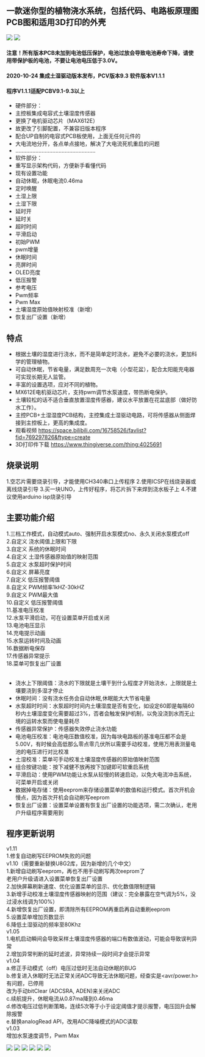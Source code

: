 ## 一款迷你型的植物浇水系统，包括代码、电路板原理图PCB图和适用3D打印的外壳
![](https://github.com/jie326513988/Arduino-Water-the-plants/blob/master/picture/v9.2-001.png)
![](https://github.com/jie326513988/Arduino-Water-the-plants/blob/master/picture/v9.1%2B%20(6).jpg)
#### 注意！所有版本PCB未加到电池低压保护，电池过放会导致电池寿命下降，请使用带保护板的电池，不要让电池电压低于3.0V。
#### 2020-10-24 集成土湿驱动版本发布，PCV版本9.3 软件版本V1.1.1
#### 程序V1.1.1适配PCBV9.1-9.3以上
*  硬件部分：
*  主控板集成电容式土壤湿度传感器
*  更换了电机驱动芯片（MAX612E）
*  故更改了引脚配置，不兼容旧版本程序
*  配合UP自制的电容式PCB板使用，上面无任何元件的
*  大电流地分开，各点单点接地，解决了大电流死机重启的问题
*  ....................................................
*  软件部分：
*  重写显示架构代码，方便新手看懂代码
*  现有设置功能
*  自动休眠，休眠电流0.46ma
*  定时唤醒
*  土湿上限
*  土湿下限
*  延时开
*  延时关
*  超时时间
*  平滑启动
*  初始PWM
*  pwm增量
*  休眠时间
*  亮屏时间
*  OLED亮度
*  低压报警
*  参考电压
*  Pwm频率
*  Pwm Max
*  土壤湿度原始值映射校准（新增）
*  恢复出厂设置（新增）

## 特点
* 根据土壤的湿度进行浇水，而不是简单定时浇水，避免不必要的浇水，更加科学的管理植物。
* 可自动休眠，节省电量，满足数周充一次电（小型花盆），配合太阳能充电器可实现长期无人监管。
* 丰富的设置选项，应对不同的植物。
* MX612E电机驱动芯片，支持pwm调节水泵速度，带热断电保护。
* 土壤较松的话不适合垂直放置湿度传感器，建议水平放置在花盆底部（做好防水工作）。
* 主控PCB+土湿湿度PCB结构，主控集成土湿驱动电路，可将传感器从侧面焊接到主控板上，更高的集成度。
* 观看视频 https://space.bilibili.com/16758526/favlist?fid=769297826&ftype=create
* 3D打印件下载 https://www.thingiverse.com/thing:4025691
## 烧录说明
1.空芯片需要烧录引导，才能使用CH340串口上传程序
2.使用ICSP在线烧录器或离线烧录引导
3.买一块UNO，上传好程序，将芯片拆下来焊到浇水板子上
4.不建议使用arduino isp烧录引导

## 主要功能介绍<br>
1.三档工作模式，自动模式auto、强制开启水泵模式no、永久关闭水泵模式off<br>
2.自定义 浇水阈值上限和下限<br>
3.自定义 系统的休眠时间<br>
4.自定义 土湿传感器原始值的映射范围<br>
5.自定义 水泵超时保护时间<br>
6.自定义 屏幕亮度<br>
7.自定义 低压报警阈值<br>
8.自定义 PWM频率1kHZ-30kHZ<br>
9.自定义 PWM最大值<br>
10.自定义 低压报警阈值<br>
11.基准电压校准<br>
12.水泵平滑启动，可在设置菜单开启或关闭<br>
13.电池电压显示<br>
14.充电提示动画<br>
15.水泵运转时间及动画<br>
16.数据断电保存<br>
17.传感器异常提示<br>
18.菜单可恢复出厂设置<br><br>

* 浇水上下限阈值：浇水的下限就是土壤干到什么程度才开始浇水，上限就是土壤要浇到多湿才停止
* 休眠时间：没有浇水任务会自动休眠,休眠能大大节省电量
* 水泵超时时间：水泵超时时间内土壤湿度是否有变化，如设定60即是每隔60秒内土壤湿度变化需要超过3%，否者会触发保护机制，以免没浇到水而无止境的运转水泵而使电量耗尽
* 传感器异常保护：传感器失效停止浇水功能
* 电池电压校准：电池电压数值校准，因为每块电路板的基准电压都不会是5.00V，有时候会高低那么零点零几伏所以需要手动校准，使用万用表测量电池的电压进行对比校准
* 土湿校准：菜单可手动校准土壤湿度传感器的原始值映射范围
* 组合按键功能：按下减健不放再按下加键即可软重启系统
* 平滑启动：使用PWM功能让水泵从较慢的转速启动，以免大电流冲击系统，可菜单开启或关闭
* 数据掉电存储：使用eeprom来存储设置菜单的数值和运行模式。首次开机会慢点，因为首次开机会自动刷写eeprom
* 恢复出厂设置：设置菜单设置有恢复出厂设置的功能选项，需二次确认，老用户升级程序需要用到
## 程序更新说明<br>
  v1.11<br>
   1.修复自动刷写EEPROM失败的问题<br>
  v1.10（需要重新替换U8G2库，因为新增的几个中文）<br>
   1.新增自动刷写eeprom，再也不用手动刷写两次eeprom了<br>
     老用户升级请进入设置菜单恢复出厂设置<br>
   2.加快屏幕刷新速度、优化设置菜单的显示、优化数值限制逻辑<br>
   3.新增手动校准土壤湿度传感器映射的范围（建议：完全暴露在空气调为5%，没过浸水线调为100%）<br>
   4.新增恢复出厂设置，即清除所有EEPROM再重启再自动重刷eeprom<br>
   5.设置菜单增加页数显示<br>
   6.降低土湿驱动的频率至80Khz<br>
  v1.05<br>
   1.电机启动瞬间会导致采样土壤湿度传感器的端口有数值波动，可能会导致误判异常<br>
   2.增加异常判断的延时滤波，异常持续一段时间才会提示异常<br>
  v1.04<br>
   a.修正手动模式（off）电压过低时无法自动休眠的BUG<br>
   b.修复进入休眠时无法正常关闭ADC导致无法休眠问题，经查实是<avr/power.h>有问题，已停用<br>
     改为手动bitClear (ADCSRA, ADEN)来关闭ADC<br>
   c.续航提升，休眠电流从0.87ma降到0.46ma<br>
   d.修改电压过低判断策略，连续5次等于小于设定阈值才提示报警，电压回升会解除报警<br>
   e.替换analogRead API，改用ADC降噪模式的ADC读取<br>
  v1.03<br>
   增加水泵速度调节，Pwm Max<br>
   
   ![](https://github.com/jie326513988/Arduino-Water-the-plants/blob/master/picture/v9.1%2B%20(1).jpg)
   ![](https://github.com/jie326513988/Arduino-Water-the-plants/blob/master/picture/v9.1%2B%20(2).jpg)
   ![](https://github.com/jie326513988/Arduino-Water-the-plants/blob/master/picture/v9.1%2B%20(3).jpg)
   ![](https://github.com/jie326513988/Arduino-Water-the-plants/blob/master/picture/v9.1%2B%20(4).jpg)
   ![](https://github.com/jie326513988/Arduino-Water-the-plants/blob/master/picture/v9.1%2B%20(5).jpg)
   ![](https://github.com/jie326513988/Arduino-Water-the-plants/blob/master/picture/v9.1%2B%20(7).jpg)
